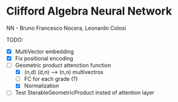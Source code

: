 # Clifford Algebra Neural Network
NN - Bruno Francesco Nocera, Leonardo Colosi


TODO:
- [X] MultiVector embedding
- [X] Fix positional encoding
- [ ] Geometric product attenction function
  - [X] (n,d) (d,n) --> (n,n) multivectros
  - [ ] FC for each grade (?)
  - [X] Normalization
- [ ] Test SterableGeometricProduct insted of attention layer
